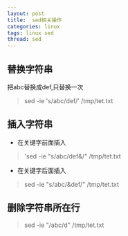 ```yaml
---
layout: post
title:  sed相关操作
categories: linux
tags: linux sed
thread: sed
---
```


## 替换字符串
把abc替换成def,只替换一次
> sed -ie 's/abc/def/' /tmp/tet.txt

## 插入字符串
* 在关键字前面插入
> 'sed -ie "s/abc/def&/" /tmp/tet.txt

* 在关键字后面插入
> sed -ie "s/abc/&def/" /tmp/tet.txt


## 删除字符串所在行
> sed -ie "/abc/d" /tmp/tet.txt
